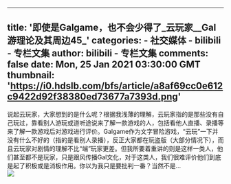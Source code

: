 
---
title: '即使是Galgame，也不会少得了_云玩家__Gal游理论及其周边45_'
categories: 
    - 社交媒体
    - bilibili - 专栏文集
author: bilibili - 专栏文集
comments: false
date: Mon, 25 Jan 2021 03:30:00 GMT
thumbnail: 'https://i0.hdslb.com/bfs/article/a8af69cc0e612c9422d92f38380ed73677a7393d.png'
---

<div>   
说起云玩家，大家想到的是什么呢？根据我浅薄的理解，云玩家指的是那些没有自己玩过，靠看别人游玩或道听途说来了解一款游戏的人，包括看他人直播、录播等来了解一款游戏后对游戏进行评价。Galgame作为文字冒险游戏，“云玩”一下并没有什么不好的（指的是看别人录播），反正大家都在玩盗版（大部分情况下），而且云玩家对剧情的理解不比“端”玩家更差。但我所要着重讲的则是这样一类人，他们甚至都不是玩家，只是跟风传播Gal文化，对于这类人，我们很难评价他们到底是起了积极或是消极作用。你以为我只是要批判一番？当然不是…<br><img src="https://i0.hdslb.com/bfs/article/a8af69cc0e612c9422d92f38380ed73677a7393d.png" referrerpolicy="no-referrer">  
</div>
            